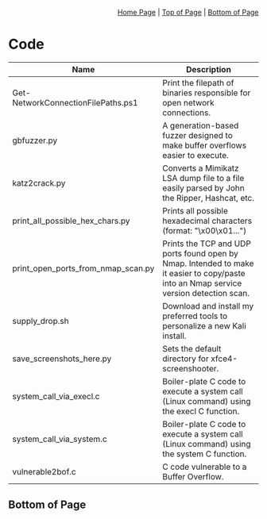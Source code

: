 <p align="right">
  <a href="/README.md">Home Page</a> |
  <a href="/Code/README.md#code">Top of Page</a> |
  <a href="/Code/README.md#bottom-of-page">Bottom of Page</a>
</p>

# Code

|Name|Description|
|----|-------|
|Get-NetworkConnectionFilePaths.ps1|Print the filepath of binaries responsible for open network connections.|
|gbfuzzer.py|A generation-based fuzzer designed to make buffer overflows easier to execute.|
|katz2crack.py|Converts a Mimikatz LSA dump file to a file easily parsed by John the Ripper, Hashcat, etc.|
|print_all_possible_hex_chars.py|Prints all possible hexadecimal characters (format: "\x00\x01...")|
|print_open_ports_from_nmap_scan.py|Prints the TCP and UDP ports found open by Nmap. Intended to make it easier to copy/paste into an Nmap service version detection scan.|
|supply_drop.sh|Download and install my preferred tools to personalize a new Kali install.|
|save_screenshots_here.py|Sets the default directory for xfce4-screenshooter.|
|system_call_via_execl.c|Boiler-plate C code to execute a system call (Linux command) using the execl C function.|
|system_call_via_system.c|Boiler-plate C code to execute a system call (Linux command) using the system C function.|
|vulnerable2bof.c|C code vulnerable to a Buffer Overflow.|

## Bottom of Page
